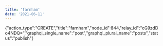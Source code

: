 ```yaml
---
title: 'farnham'
date: '2021-06-11'
---
```


{"action_type":"CREATE","title":"farnham","node_id":844,"relay_id":"cG9zdDo4NDQ=","graphql_single_name":"post","graphql_plural_name":"posts","status":"publish"}
